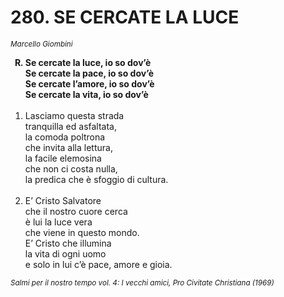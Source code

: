 # 280. SE CERCATE LA LUCE

<sub><i>Marcello Giombini</i></sub>
<ol>
	<b><li type="A" value="18">Se cercate la luce, io so dov’è<br>
		Se cercate la pace, io so dov’è<br>
		Se cercate l’amore, io so dov’è<br>
		Se cercate la vita, io so dov’è</li></b><br>
	<li value="1">Lasciamo questa strada<br>
		tranquilla ed asfaltata,<br>
		la comoda poltrona<br>
		che invita alla lettura,<br>
		la facile elemosina<br>
		che non ci costa nulla,<br>
		la predica che è sfoggio di cultura.</li><br>
	<li>E’ Cristo Salvatore<br>
		che il nostro cuore cerca<br>
		è lui la luce vera<br>
		che viene in questo mondo.<br>
		E’ Cristo che illumina<br>
		la vita di ogni uomo<br>
		e solo in lui c’è pace, amore e gioia.</li>
</ol>
<sub><i>Salmi per il nostro tempo vol. 4: I vecchi amici, Pro Civitate Christiana (1969)</i></sub>
